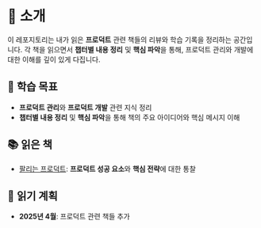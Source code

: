 # 📌 소개

이 레포지토리는 내가 읽은 **프로덕트** 관련 책들의 리뷰와 학습 기록을 정리하는 공간입니다. 각 책을 읽으면서 **챕터별 내용 정리** 및 **핵심 파악**을 통해, 프로덕트 관리와 개발에 대한 이해를 깊이 있게 다집니다.

## 🎯 학습 목표
- **프로덕트 관리**와 **프로덕트 개발** 관련 지식 정리
- **챕터별 내용 정리** 및 **핵심 파악**을 통해 책의 주요 아이디어와 핵심 메시지 이해

## 📚 읽은 책
- [팔리는 프로덕트](https://github.com/200wonman/book-study-reviews/tree/main/%ED%8C%94%EB%A6%AC%EB%8A%94-%ED%94%84%EB%A1%9C%EB%8D%95%ED%8A%B8): **프로덕트 성공 요소**와 **핵심 전략**에 대한 통찰

## 📅 읽기 계획
- **2025년 4월**: 프로덕트 관련 책들 추가

